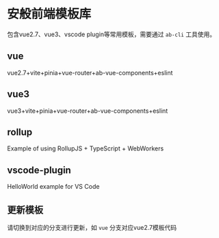 # 安般前端模板库
包含vue2.7、vue3、vscode plugin等常用模板，需要通过 `ab-cli` 工具使用。

## vue
vue2.7+vite+pinia+vue-router+ab-vue-components+eslint

## vue3
vue3+vite+pinia+vue-router+ab-vue-components+eslint

## rollup
Example of using RollupJS + TypeScript + WebWorkers

## vscode-plugin
HelloWorld example for VS Code

## 更新模板
请切换到对应的分支进行更新，如 `vue` 分支对应vue2.7模板代码